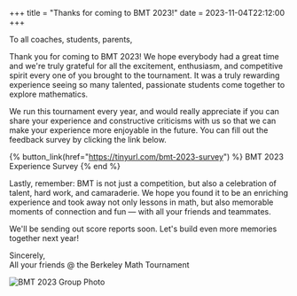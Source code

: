 +++
title = "Thanks for coming to BMT 2023!"
date = 2023-11-04T22:12:00
+++

To all coaches, students, parents,

Thank you for coming to BMT 2023! We hope everybody had a great time and we're
truly grateful for all the excitement, enthusiasm, and competitive spirit every
one of you brought to the tournament. It was a truly rewarding experience seeing
so many talented, passionate students come together to explore mathematics.

We run this tournament every year, and would really appreciate if you can share
your experience and constructive criticisms with us so that we can make your
experience more enjoyable in the future. You can fill out the feedback survey by
clicking the link below.

{% button_link(href="https://tinyurl.com/bmt-2023-survey") %} BMT 2023
Experience Survey {% end %}

Lastly, remember: BMT is not just a competition, but also a celebration of
talent, hard work, and camaraderie. We hope you found it to be an enriching
experience and took away not only lessons in math, but also memorable moments of
connection and fun — with all your friends and teammates.

We'll be sending out score reports soon. Let's build even more memories together
next year!

Sincerely,\
All your friends @ the Berkeley Math Tournament

![BMT 2023 Group Photo](/assets/2023-group-photo.jpg)
